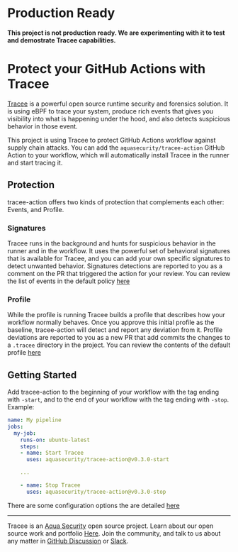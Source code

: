 # Production Ready

**This project is not production ready. We are experimenting with it to test and demostrate Tracee capabilities.**

# Protect your GitHub Actions with Tracee

[Tracee](https://github.com/aquasecurity/tracee) is a powerful open source runtime security and forensics solution. It is using eBPF to trace your system, produce rich events that gives you visibility into what is happening under the hood, and also detects suspicious behavior in those event.

This project is using Tracee to protect GitHub Actions workflow against supply chain attacks. You can add the `aquasecurity/tracee-action` GitHub Action to your workflow, which will automatically install Tracee in the runner and start tracing it.

## Protection

tracee-action offers two kinds of protection that complements each other: Events, and Profile.

### Signatures

Tracee runs in the background and hunts for suspicious behavior in the runner and in the workflow. It uses the powerful set of behavioral signatures that is available for Tracee, and you can add your own specific signatures to detect unwanted behavior.
Signatures detections are reported to you as a comment on the PR that triggered the action for your review.
You can review the list of events in the default policy [here](policies/signatures.yaml)

### Profile

While the profile is running Tracee builds a profile that describes how your workflow normally behaves. Once you approve this initial profile as the baseline, tracee-action will detect and report any deviation from it.
Profile deviations are reported to you as a new PR that add commits the changes to a `.tracee` directory in the project.
You can review the contents of the default profile [here](docs/profile.md)

## Getting Started

Add tracee-action to the beginning of your workflow with the tag ending with `-start`, and to the end of your workflow with the tag ending with `-stop`.
Example:

```yaml
name: My pipeline
jobs:
  my-job:
    runs-on: ubuntu-latest
    steps:
    - name: Start Tracee
      uses: aquasecurity/tracee-action@v0.3.0-start

    ...

    - name: Stop Tracee
      uses: aquasecurity/tracee-action@v0.3.0-stop
```

There are some configuration options the are detailed [here](docs/config.md)

---

Tracee is an [Aqua Security] open source project.
Learn about our open source work and portfolio [Here].
Join the community, and talk to us about any matter in [GitHub Discussion] or [Slack].

[Aqua Security]: https://aquasec.com
[GitHub Discussion]: https://github.com/aquasecurity/tracee/discussions
[Slack]: https://slack.aquasec.com
[Here]: https://www.aquasec.com/products/open-source-projects/
